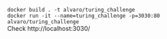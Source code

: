 

`docker build . -t alvaro/turing_challenge`  
`docker run -it --name=turing_challenge -p=3030:80 alvaro/turing_challenge`  
Check http://localhost:3030/
